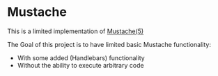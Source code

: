 # Mustache

This is a limited implementation of [Mustache(5)](http://mustache.github.io/mustache.5.html)

The Goal of this project is to have limited basic Mustache functionality:

- With some added (Handlebars) functionality
- Without the ability to execute arbitrary code
